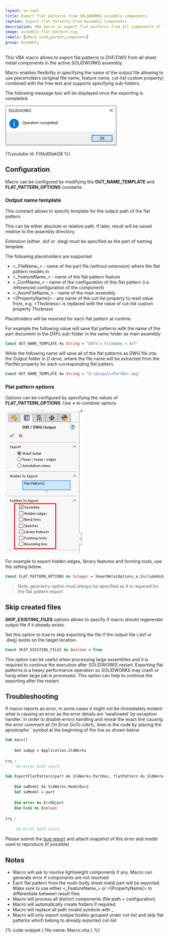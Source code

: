```yaml
---
layout: sw-tool
title: Export flat patterns from SOLIDWORKS assembly components
caption: Export Flat Patterns From Assembly Components
description: VBA macro to export flat patterns from all components of the active assembly
image: assembly-flat-pattern.svg
labels: [where used,parent,component]
group: Assembly
---
```

This VBA macro allows to export flat patterns to DXF/DWG from all sheet metal components in the active SOLIDWORKS assembly.

Macro enables flexibility in specifying the name of the output file allowing to use placeholders (original file name, feature name, cut-list custom property) combined with the free text and supports specifying sub-folders.

The following message box will be displayed once the exporting is completed.

![Message box displayed when exporting is completed](operation-completed.png)

{%youtube id: FtXkdSlekG8 %}

## Configuration

Macro can be configured by modifying the **OUT_NAME_TEMPLATE** and **FLAT_PATTERN_OPTIONS** constants

### Output name template

This constant allows to specify template for the output path of the flat pattern.

This can be either absolute or relative path. If later, result will be saved relative to the assembly directory.

Extension (either .dxf or .dwg) must be specified as the part of naming template

The following placeholders are supported

* <\_FileName\_> - name of the part file (without extension) where the flat pattern resides in
* <\_FeatureName\_> - name of the flat pattern feature
* <\_ConfName\_> - name of the configuration of this flat pattern (i.e. referenced configuration of the component)
* <\_AssmFileName\_> - name of the main assembly
* <[PropertyName]> - any name of the cut-list property to read value from, e.g. \<Thickness\> is replaced with the value of cut-list custom property *Thickness*

Placeholders will be resolved for each flat pattern at runtime.

For example the following value will save flat patterns with the name of the part document in the *DXFs* sub-folder in the same folder as main assembly

~~~ vb
Const OUT_NAME_TEMPLATE As String = "DXFs\<_FileName_>.dxf"
~~~

While the following name will save all of the flat patterns as DWG file into the *Output* folder in *D* drive, where the file name will be extracted from the *PartNo* property for each corresponding flat pattern.

~~~ vb
Const OUT_NAME_TEMPLATE As String = "D:\Output\<PartNo>.dwg"
~~~

### Flat pattern options

Options can be configured by specifying the values of **FLAT_PATTERN_OPTIONS**. Use **+** to combine options

![Flat pattern export options](flat-pattern-export-options.png)

For example to export hidden edges, library features and forming tools, use the setting below.

~~~ vb
Const FLAT_PATTERN_OPTIONS As Integer = SheetMetalOptions_e.IncludeHiddenEdges + SheetMetalOptions_e.ExportLibraryFeatures + SheetMetalOptions_e.ExportFormingTools
~~~

> Note, geometry option must always be specified as it is required for the flat pattern export

## Skip created files

**SKIP_EXISTING_FILES** options allows to specify if macro should regenerate output file if it already exists.

Set this option to true to skip exporting the file if the output file (.dxf or .dwg) exists on the target location.

~~~ vb
Const SKIP_EXISTING_FILES As Boolean = True
~~~

This option can be useful when processing large assemblies and it is required to continue the execution after SOLIDWORKS restart. Exporting flat patterns is a heavy performance operation so SOLIDWORKS may crash or hang when large job is processed. This option can help to continue the exporting after the restart.

## Troubleshooting

If macro reports an error, in some cases it might not be immediately evident what is causing an error as the error details are 'swallowed' by exception handler. In order to disable errors handling and reveal the exact line causing the error comment all *On Error GoTo catch_* lines in the code by placing the apostrophe ' symbol at the beginning of the line as shown below.

~~~ vb jagged
Sub main()
        
    Set swApp = Application.SldWorks
    
try_:
    'On Error GoTo catch_
~~~

~~~ vb jagged
Sub ExportFlatPattern(part As SldWorks.PartDoc, flatPattern As SldWorks.Feature, outFilePath As String, opts As SheetMetalOptions_e, conf As String)
    
    Dim swModel As SldWorks.ModelDoc2
    Set swModel = part
    
    Dim error As ErrObject
    Dim hide As Boolean

try_:
    
    'On Error GoTo catch_
~~~

Please submit the [bug report](https://github.com/xarial/codestack/issues/new?labels=bug) and attach snapshot of this error and model used to reproduce (if possible)

## Notes

* Macro will ask to resolve lightweight components if any. Macro can generate error if components are not resolved
* Each flat pattern from the multi-body sheet metal part will be exported. Make sure to use either <\_FeatureName\_> or <[PropertyName]> to differentiate between result files
* Macro will process all distinct components (file path + configuration)
* Macro will automatically create folders if required
* Macro will replace all path invalid symbols with \_
* Macro will only export unique bodies grouped under cut-list and skip flat patterns which belong to already exported cut-list

{% code-snippet { file-name: Macro.vba } %}
